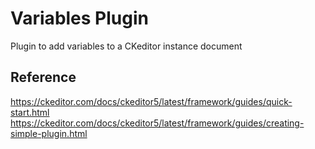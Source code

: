 # Variables Plugin
Plugin to add variables to a CKeditor instance document

## Reference

https://ckeditor.com/docs/ckeditor5/latest/framework/guides/quick-start.html
https://ckeditor.com/docs/ckeditor5/latest/framework/guides/creating-simple-plugin.html
